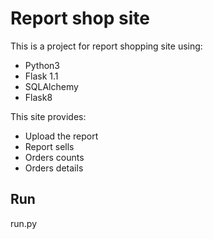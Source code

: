 # Report shop site

This is a project for report shopping site using:

- Python3
- Flask 1.1
- SQLAlchemy
- Flask8

This site provides:
- Upload the report 
- Report sells
- Orders counts
- Orders details

## Run
run.py


